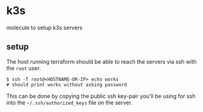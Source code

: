 # k3s

molecule to setup k3s servers

## setup

The host running terraform should be able to reach the servers via ssh with the `root` user.

```
$ ssh -T root@<HOSTNAME-OR-IP> echo works
# should print works without asking password
```

This can be done by copying the public ssh key-pair you'll be using for ssh into the `~/.ssh/authorized_keys` file on the server.

